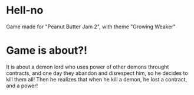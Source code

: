 # Hell-no
Game made for "Peanut Butter Jam 2", with theme "Growing Weaker"

# Game is about?!
It is about a demon lord who uses power of other demons throught contracts, and one day they abandon and disrespect him, so he decides to kill them all! Then he realizes that when he kill a demon, he lost a contract, and a power!  
